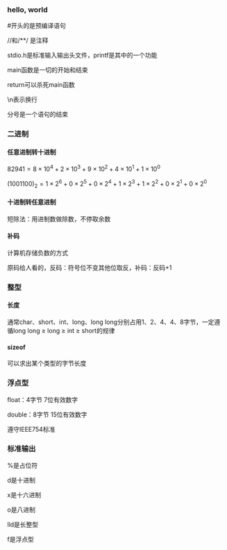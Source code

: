### hello, world

#开头的是预编译语句

//和/**/ 是注释

stdio.h是标准输入输出头文件，printf是其中的一个功能

main函数是一切的开始和结束

return可以杀死main函数

\n表示换行

分号是一个语句的结束

### 二进制

#### 任意进制转十进制

$82941=8×10^4+2×10^3+9×10^2+4×10^1+1×10^0$

$(1001100)_2=1×2^6+0×2^5+0×2^4+1×2^3+1×2^2+0×2^1+0×2^0$

#### 十进制转任意进制

短除法：用进制数做除数，不停取余数

#### 补码

计算机存储负数的方式

原码给人看的，反码：符号位不变其他位取反，补码：反码+1

### 整型

#### 长度

通常char、short、int、long、long long分别占用1、2、4、4、8字节，一定遵循long long ≥ long ≥ int ≥ short的规律

#### sizeof

可以求出某个类型的字节长度

### 浮点型

float：4字节 7位有效数字

double：8字节 15位有效数字

遵守IEEE754标准

### 标准输出

%是占位符

d是十进制

x是十六进制

o是八进制

lld是长整型

f是浮点型